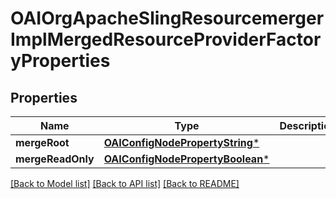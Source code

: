 # OAIOrgApacheSlingResourcemergerImplMergedResourceProviderFactoryProperties

## Properties
Name | Type | Description | Notes
------------ | ------------- | ------------- | -------------
**mergeRoot** | [**OAIConfigNodePropertyString***](OAIConfigNodePropertyString.md) |  | [optional] 
**mergeReadOnly** | [**OAIConfigNodePropertyBoolean***](OAIConfigNodePropertyBoolean.md) |  | [optional] 

[[Back to Model list]](../README.md#documentation-for-models) [[Back to API list]](../README.md#documentation-for-api-endpoints) [[Back to README]](../README.md)



